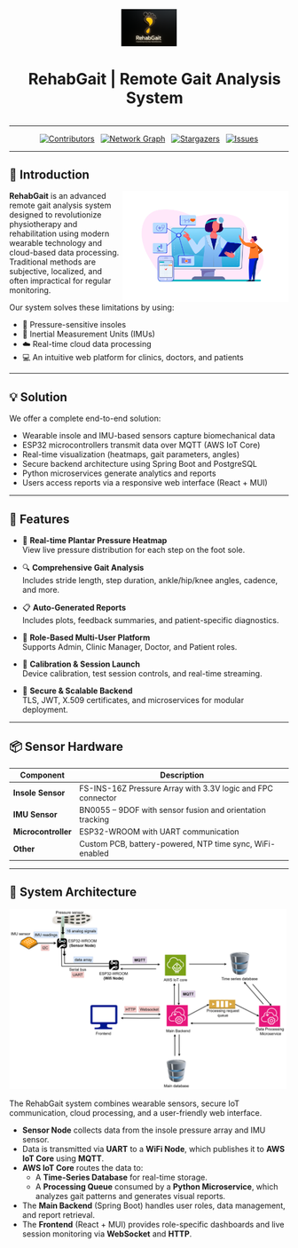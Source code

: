 <div align="center">
  <img src="/docs/images/logo1.png" alt="Rehab Gait Logo" width="100">
  <h1 style="display: inline-block; margin-left: 20px;">RehabGait | Remote Gait Analysis System</h1>
</div>

___

<div align="center">

[![Contributors][contributors-shield]](https://github.com/cepdnaclk/e20-3yp-Remote-Gait-Analysis/graphs/contributors)&ensp;
[![Network Graph][forks-shield]](https://github.com/cepdnaclk/e20-3yp-Remote-Gait-Analysis/network)&ensp;
[![Stargazers][stars-shield]](https://github.com/cepdnaclk/e20-3yp-Remote-Gait-Analysis/stargazers)&ensp;
[![Issues][issues-shield]](https://github.com/cepdnaclk/e20-3yp-Remote-Gait-Analysis/issues)

</div>

<!-- MARKDOWN LINKS & IMAGES -->
[contributors-shield]: https://img.shields.io/github/contributors/cepdnaclk/e20-3yp-Remote-Gait-Analysis.svg?style=for-the-badge
[forks-shield]: https://img.shields.io/github/forks/cepdnaclk/e20-3yp-Remote-Gait-Analysis.svg?style=for-the-badge
[stars-shield]: https://img.shields.io/github/stars/cepdnaclk/e20-3yp-Remote-Gait-Analysis.svg?style=for-the-badge
[issues-shield]: https://img.shields.io/github/issues/cepdnaclk/e20-3yp-Remote-Gait-Analysis.svg?style=for-the-badge

---

## 🧠 Introduction

<img src="/docs/images/remote-healthcare.jpg" width="300" height="200" align="right">

**RehabGait** is an advanced remote gait analysis system designed to revolutionize physiotherapy and rehabilitation using modern wearable technology and cloud-based data processing. Traditional methods are subjective, localized, and often impractical for regular monitoring.

Our system solves these limitations by using:
- 🦶 Pressure-sensitive insoles
- 🧭 Inertial Measurement Units (IMUs)
- ☁️ Real-time cloud data processing
- 💻 An intuitive web platform for clinics, doctors, and patients

---

## 💡 Solution

We offer a complete end-to-end solution:
- Wearable insole and IMU-based sensors capture biomechanical data
- ESP32 microcontrollers transmit data over MQTT (AWS IoT Core)
- Real-time visualization (heatmaps, gait parameters, angles)
- Secure backend architecture using Spring Boot and PostgreSQL
- Python microservices generate analytics and reports
- Users access reports via a responsive web interface (React + MUI)

---

## 🚀 Features

- 👣 **Real-time Plantar Pressure Heatmap**  
  View live pressure distribution for each step on the foot sole.

- 🔍 **Comprehensive Gait Analysis**  
  Includes stride length, step duration, ankle/hip/knee angles, cadence, and more.

- 📋 **Auto-Generated Reports**  
  Includes plots, feedback summaries, and patient-specific diagnostics.

- 👥 **Role-Based Multi-User Platform**  
  Supports Admin, Clinic Manager, Doctor, and Patient roles.

- 🧪 **Calibration & Session Launch**  
  Device calibration, test session controls, and real-time streaming.

- 🔐 **Secure & Scalable Backend**  
  TLS, JWT, X.509 certificates, and microservices for modular deployment.

---

## 📦 Sensor Hardware

| Component              | Description |
|------------------------|-------------|
| **Insole Sensor**      | FS-INS-16Z Pressure Array with 3.3V logic and FPC connector |
| **IMU Sensor**         | BN0055 – 9DOF with sensor fusion and orientation tracking |
| **Microcontroller**    | ESP32-WROOM with UART communication |
| **Other**              | Custom PCB, battery-powered, NTP time sync, WiFi-enabled |

---


## 📐 System Architecture

<img src="/docs/images/architecture-diagrams/arch diagram.png" width="500" alt="RehabGait System Architecture" />

The RehabGait system combines wearable sensors, secure IoT communication, cloud processing, and a user-friendly web interface.

- **Sensor Node** collects data from the insole pressure array and IMU sensor.
- Data is transmitted via **UART** to a **WiFi Node**, which publishes it to **AWS IoT Core** using **MQTT**.
- **AWS IoT Core** routes the data to:
  - A **Time-Series Database** for real-time storage.
  - A **Processing Queue** consumed by a **Python Microservice**, which analyzes gait patterns and generates visual reports.
- The **Main Backend** (Spring Boot) handles user roles, data management, and report retrieval.
- The **Frontend** (React + MUI) provides role-specific dashboards and live session monitoring via **WebSocket** and **HTTP**.


